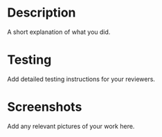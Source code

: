 # Description
A short explanation of what you did. 

# Testing
Add detailed testing instructions for your reviewers. 

# Screenshots
Add any relevant pictures of your work here. 
